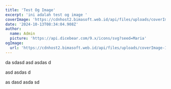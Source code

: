 ```yaml
---
title: 'Test Og Image'
excerpt: 'ini adalah test og image '
coverImage: 'https://cdnhost2.bimasoft.web.id/api/files/uploads/coverImage-1728808318969.jpg'
date: '2024-10-13T08:34:04.908Z'
author:
  name: Admin
  picture: 'https://api.dicebear.com/9.x/icons/svg?seed=Maria'
ogImage:
  url: 'https://cdnhost2.bimasoft.web.id/api/files/uploads/coverImage-1728808318969.jpg'
---
```


<p>da sdasd asd asdas d</p>
<p>asd asdas d</p>
<p>as dasd asda sd</p>